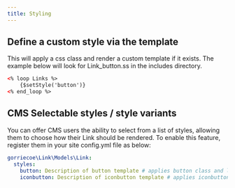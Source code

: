 ```yaml
---
title: Styling
---
```


## Define a custom style via the template

This will apply a css class and render a custom template if it exists.  The example below will look for Link_button.ss in the includes directory.

```html
<% loop Links %>
    {$setStyle('button')}
<% end_loop %>
```

## CMS Selectable styles / style variants

You can offer CMS users the ability to select from a list of styles, allowing them to choose how their Link should be rendered. To enable this feature, register them in your site config.yml file as below:

```yaml
gorriecoe\Link\Models\Link:
  styles:
    button: Description of button template # applies button class and looks for Link_button.ss template
    iconbutton: Description of iconbutton template # applies iconbutton class and looks for Link_iconbutton.ss template
```
